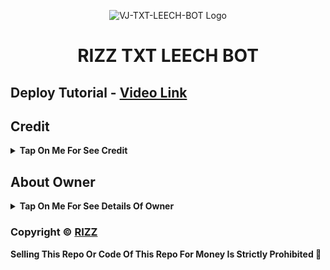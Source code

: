 <p align="center">
  <img src="https://graph.org/file/b0e4fa95900d14052b910.png" alt="VJ-TXT-LEECH-BOT Logo">
</p>
<h1 align="center">
  RIZZ TXT LEECH BOT
</h1>

## Deploy Tutorial - [Video Link]()

## Credit

<b><details><summary>Tap On Me For See Credit</summary>

💝 Credit Goes To [RIXX](https://telegram.me/RD_C4) So Don't Forgot To Give Credit

💖 And Thank You So Much To All Who Help In This Journey 💕

Copyright ©️ [RIZZ](https://t.me/RD_C4)

</b>
</details>

## About Owner 

<b><details><summary>Tap On Me For See Details Of Owner</summary>



</b>
</details>


### Copyright ©️ [RIZZ](https://t.me/RD_C4)

<b>Selling This Repo Or Code Of This Repo For Money Is Strictly Prohibited 🚫</b>

